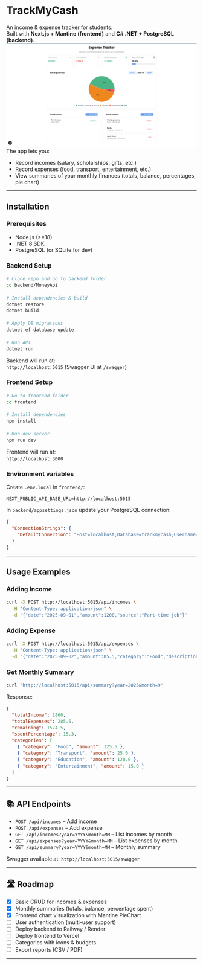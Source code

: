 # TrackMyCash

An income & expense tracker for students.  
Built with **Next.js + Mantine (frontend)** and **C# .NET + PostgreSQL (backend)**.
![TrackMyCash Screenshot](./assets/mainPage.png)
The app lets you:

- Record incomes (salary, scholarships, gifts, etc.)
- Record expenses (food, transport, entertainment, etc.)
- View summaries of your monthly finances (totals, balance, percentages, pie chart)

---

## Installation

### Prerequisites

- Node.js (>=18)
- .NET 8 SDK
- PostgreSQL (or SQLite for dev)

### Backend Setup

```bash
# Clone repo and go to backend folder
cd backend/MoneyApi

# Install dependencies & build
dotnet restore
dotnet build

# Apply DB migrations
dotnet ef database update

# Run API
dotnet run
```

Backend will run at:  
`http://localhost:5015` (Swagger UI at `/swagger`)

### Frontend Setup

```bash
# Go to frontend folder
cd frontend

# Install dependencies
npm install

# Run dev server
npm run dev
```

Frontend will run at:  
`http://localhost:3000`

### Environment variables

Create `.env.local` in `frontend/`:

```
NEXT_PUBLIC_API_BASE_URL=http://localhost:5015
```

In `backend/appsettings.json` update your PostgreSQL connection:

```json
{
  "ConnectionStrings": {
    "DefaultConnection": "Host=localhost;Database=trackmycash;Username=postgres;Password=yourpassword"
  }
}
```

---

## Usage Examples

### Adding Income

```bash
curl -X POST http://localhost:5015/api/incomes \
  -H "Content-Type: application/json" \
  -d '{"date":"2025-09-01","amount":1200,"source":"Part-time job"}'
```

### Adding Expense

```bash
curl -X POST http://localhost:5015/api/expenses \
  -H "Content-Type: application/json" \
  -d '{"date":"2025-09-02","amount":85.5,"category":"Food","description":"Weekly groceries"}'
```

### Get Monthly Summary

```bash
curl "http://localhost:5015/api/summary?year=2025&month=9"
```

Response:

```json
{
  "totalIncome": 1860,
  "totalExpenses": 285.5,
  "remaining": 1574.5,
  "spentPercentage": 15.3,
  "categories": [
    { "category": "Food", "amount": 125.5 },
    { "category": "Transport", "amount": 25.0 },
    { "category": "Education", "amount": 120.0 },
    { "category": "Entertainment", "amount": 15.0 }
  ]
}
```

---

## 📚 API Endpoints

- `POST /api/incomes` – Add income
- `POST /api/expenses` – Add expense
- `GET /api/incomes?year=YYYY&month=MM` – List incomes by month
- `GET /api/expenses?year=YYYY&month=MM` – List expenses by month
- `GET /api/summary?year=YYYY&month=MM` – Monthly summary

Swagger available at: `http://localhost:5015/swagger`

---

## 🛣 Roadmap

- [x] Basic CRUD for incomes & expenses
- [x] Monthly summaries (totals, balance, percentage spent)
- [x] Frontend chart visualization with Mantine PieChart
- [ ] User authentication (multi-user support)
- [ ] Deploy backend to Railway / Render
- [ ] Deploy frontend to Vercel
- [ ] Categories with icons & budgets
- [ ] Export reports (CSV / PDF)

---
